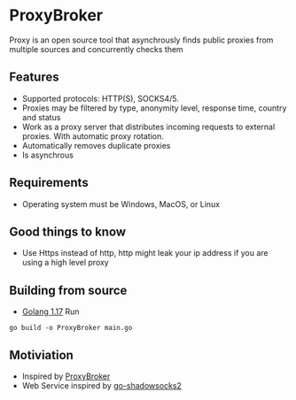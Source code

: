 # ProxyBroker

Proxy is an open source tool that asynchrously finds public proxies from multiple sources and concurrently checks them

## Features

- Supported protocols: HTTP(S), SOCKS4/5.
- Proxies may be filtered by type, anonymity level, response time, country and status
- Work as a proxy server that distributes incoming requests to external proxies. With automatic proxy rotation.
- Automatically removes duplicate proxies
- Is asynchrous

## Requirements
- Operating system must be Windows, MacOS, or Linux

## Good things to know
- Use Https instead of http, http might leak your ip address if you are using a high level proxy

## Building from source
- [Golang 1.17](https://golang.org/)
Run
```
go build -o ProxyBroker main.go
```

## Motiviation
- Inspired by [ProxyBroker]()
- Web Service inspired by [go-shadowsocks2](https://github.com/shadowsocks/go-shadowsocks2)